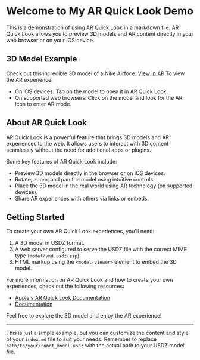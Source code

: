 # Welcome to My AR Quick Look Demo

This is a demonstration of using AR Quick Look in a markdown file. AR Quick Look allows you to preview 3D models and AR content directly in your web browser or on your iOS device.

## 3D Model Example

Check out this incredible 3D model of a Nike Airfoce:
<a href="sneaker_airforce.usdz" rel="ar">
  View in AR
</a>
To view the AR experience:
- On iOS devices: Tap on the model to open it in AR Quick Look.
- On supported web browsers: Click on the model and look for the AR icon to enter AR mode.

## About AR Quick Look

AR Quick Look is a powerful feature that brings 3D models and AR experiences to the web. It allows users to interact with 3D content seamlessly without the need for additional apps or plugins.

Some key features of AR Quick Look include:
- Preview 3D models directly in the browser or on iOS devices.
- Rotate, zoom, and pan the model using intuitive controls.
- Place the 3D model in the real world using AR technology (on supported devices).
- Share AR experiences with others via links or embeds.

## Getting Started

To create your own AR Quick Look experiences, you'll need:
1. A 3D model in USDZ format.
2. A web server configured to serve the USDZ file with the correct MIME type (`model/vnd.usdz+zip`).
3. HTML markup using the `<model-viewer>` element to embed the 3D model.

For more information on AR Quick Look and how to create your own experiences, check out the following resources:
- [Apple's AR Quick Look Documentation](https://developer.apple.com/augmented-reality/quick-look/)
- [<model-viewer> Documentation](https://modelviewer.dev/)

Feel free to explore the 3D model and enjoy the AR experience!

---

This is just a simple example, but you can customize the content and style of your `index.md` file to suit your needs. Remember to replace `path/to/your/robot_model.usdz` with the actual path to your USDZ model file.
